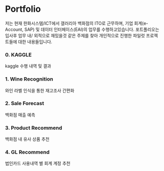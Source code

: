 # Portfolio

저는 현재 한화시스템/ICT에서 갤러리아 백화점의 ITO로 근무하며, 기업 회계(e-Account, SAP) 및 데이터 인터페이스(EAI)의 업무를 수행하고있습니다.
포트폴리오는 입사후 업무 내/ 외적으로 재밌을것 같은 주제를 찾아 개인적으로 진행한 파일럿 프로젝트들에 대한 내용들입니다.

### 0. KAGGLE

kaggle 수행 내역 및 결과

### 1. Wine Recognition

와인 라벨 인식을 통한 재고조사 간편화

### 2. Sale Forecast

백화점 매출 예측

### 3. Product Recommend

백화점 내 유사 상품 추천

### 4. GL Recommend

법인카드 사용내역 별 회계 계정 추천

